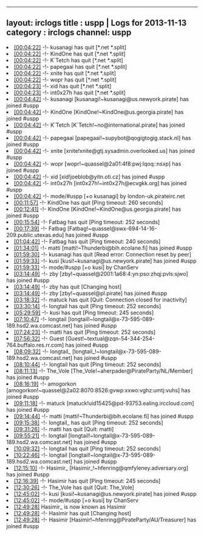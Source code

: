 
---
layout: irclogs
title : uspp | Logs for 2013-11-13
category : irclogs
channel: uspp
---
<li class="logitem"><a href="#00:04:22" name="00:04:22" class="time">[00:04:22]</a> -!- <span class="quit">kusanagi</span> has quit [*.net *.split] </li>
<li class="logitem"><a href="#00:04:22" name="00:04:22" class="time">[00:04:22]</a> -!- <span class="quit">KindOne</span> has quit [*.net *.split] </li>
<li class="logitem"><a href="#00:04:22" name="00:04:22" class="time">[00:04:22]</a> -!- <span class="quit">K`Tetch</span> has quit [*.net *.split] </li>
<li class="logitem"><a href="#00:04:22" name="00:04:22" class="time">[00:04:22]</a> -!- <span class="quit">papegaai</span> has quit [*.net *.split] </li>
<li class="logitem"><a href="#00:04:22" name="00:04:22" class="time">[00:04:22]</a> -!- <span class="quit">xnite</span> has quit [*.net *.split] </li>
<li class="logitem"><a href="#00:04:22" name="00:04:22" class="time">[00:04:22]</a> -!- <span class="quit">wopr</span> has quit [*.net *.split] </li>
<li class="logitem"><a href="#00:04:23" name="00:04:23" class="time">[00:04:23]</a> -!- <span class="quit">xid</span> has quit [*.net *.split] </li>
<li class="logitem"><a href="#00:04:23" name="00:04:23" class="time">[00:04:23]</a> -!- <span class="quit">int0x27h</span> has quit [*.net *.split] </li>
<li class="logitem"><a href="#00:04:42" name="00:04:42" class="time">[00:04:42]</a> -!- <span class="join">kusanagi</span> [kusanagi!~kusanagi@us.newyork.pirate] has joined #uspp </li>
<li class="logitem"><a href="#00:04:42" name="00:04:42" class="time">[00:04:42]</a> -!- <span class="join">KindOne</span> [KindOne!~KindOne@us.georgia.pirate] has joined #uspp </li>
<li class="logitem"><a href="#00:04:42" name="00:04:42" class="time">[00:04:42]</a> -!- <span class="join">K`Tetch</span> [K`Tetch!~no@international.pirate] has joined #uspp </li>
<li class="logitem"><a href="#00:04:42" name="00:04:42" class="time">[00:04:42]</a> -!- <span class="join">papegaai</span> [papegaai!~supybot@qogigtogig.stack.nl] has joined #uspp </li>
<li class="logitem"><a href="#00:04:42" name="00:04:42" class="time">[00:04:42]</a> -!- <span class="join">xnite</span> [xnite!xnite@gtj.sysadmin.overlooked.us] has joined #uspp </li>
<li class="logitem"><a href="#00:04:42" name="00:04:42" class="time">[00:04:42]</a> -!- <span class="join">wopr</span> [wopr!~quassel@2a01:4f8:pwj:lqoq::nsxp] has joined #uspp </li>
<li class="logitem"><a href="#00:04:42" name="00:04:42" class="time">[00:04:42]</a> -!- <span class="join">xid</span> [xid!joeblob@yitn.oti.cz] has joined #uspp </li>
<li class="logitem"><a href="#00:04:42" name="00:04:42" class="time">[00:04:42]</a> -!- <span class="join">int0x27h</span> [int0x27h!~int0x27h@ecvgkk.org] has joined #uspp </li>
<li class="logitem"><a href="#00:04:42" name="00:04:42" class="time">[00:04:42]</a> -!- mode/<span class="mode">#uspp</span> [+o kusanagi] by london-uk.pirateirc.net </li>
<li class="logitem"><a href="#00:11:57" name="00:11:57" class="time">[00:11:57]</a> -!- <span class="quit">KindOne</span> has quit [Ping timeout: 260 seconds] </li>
<li class="logitem"><a href="#00:12:41" name="00:12:41" class="time">[00:12:41]</a> -!- <span class="join">KindOne</span> [KindOne!~KindOne@us.georgia.pirate] has joined #uspp </li>
<li class="logitem"><a href="#00:15:54" name="00:15:54" class="time">[00:15:54]</a> -!- <span class="quit">Fatbag</span> has quit [Ping timeout: 252 seconds] </li>
<li class="logitem"><a href="#00:17:39" name="00:17:39" class="time">[00:17:39]</a> -!- <span class="join">Fatbag</span> [Fatbag!~quassel@swx-694-14-16-209.public.utexas.edu] has joined #uspp </li>
<li class="logitem"><a href="#01:04:42" name="01:04:42" class="time">[01:04:42]</a> -!- <span class="quit">Fatbag</span> has quit [Ping timeout: 240 seconds] </li>
<li class="logitem"><a href="#01:34:01" name="01:34:01" class="time">[01:34:01]</a> -!- <span class="join">matti</span> [matti!~Thunderbi@bih.ecolane.fi] has joined #uspp </li>
<li class="logitem"><a href="#01:59:30" name="01:59:30" class="time">[01:59:30]</a> -!- <span class="quit">kusanagi</span> has quit [Read error: Connection reset by peer] </li>
<li class="logitem"><a href="#01:59:33" name="01:59:33" class="time">[01:59:33]</a> -!- <span class="join">kusi</span> [kusi!~kusanagi@us.newyork.pirate] has joined #uspp </li>
<li class="logitem"><a href="#01:59:33" name="01:59:33" class="time">[01:59:33]</a> -!- mode/<span class="mode">#uspp</span> [+o kusi] by ChanServ </li>
<li class="logitem"><a href="#03:14:49" name="03:14:49" class="time">[03:14:49]</a> -!- <span class="join">zby</span> [zby!~quassel@2001:1a68:4:yn:pso:zhqj:pvls:sjwo] has joined #uspp </li>
<li class="logitem"><a href="#03:14:49" name="03:14:49" class="time">[03:14:49]</a> -!- <span class="quit">zby</span> has quit [Changing host] </li>
<li class="logitem"><a href="#03:14:49" name="03:14:49" class="time">[03:14:49]</a> -!- <span class="join">zby</span> [zby!~quassel@pl.pirate] has joined #uspp </li>
<li class="logitem"><a href="#03:18:32" name="03:18:32" class="time">[03:18:32]</a> -!- <span class="quit">matuck</span> has quit [Quit: Connection closed for inactivity] </li>
<li class="logitem"><a href="#03:30:14" name="03:30:14" class="time">[03:30:14]</a> -!- <span class="quit">longtail</span> has quit [Ping timeout: 252 seconds] </li>
<li class="logitem"><a href="#05:29:59" name="05:29:59" class="time">[05:29:59]</a> -!- <span class="quit">kusi</span> has quit [Ping timeout: 245 seconds] </li>
<li class="logitem"><a href="#07:10:47" name="07:10:47" class="time">[07:10:47]</a> -!- <span class="join">longtail</span> [longtail!~longtail@x-73-595-089-189.hsd2.wa.comcast.net] has joined #uspp </li>
<li class="logitem"><a href="#07:24:23" name="07:24:23" class="time">[07:24:23]</a> -!- <span class="quit">matti</span> has quit [Ping timeout: 252 seconds] </li>
<li class="logitem"><a href="#07:56:32" name="07:56:32" class="time">[07:56:32]</a> -!- <span class="join">Guest</span> [Guest!~textual@zqn-54-344-254-764.buffalo.res.rr.com] has joined #uspp </li>
<li class="logitem"><a href="#08:09:32" name="08:09:32" class="time">[08:09:32]</a> -!- <span class="join">longtail_</span> [longtail_!~longtail@x-73-595-089-189.hsd2.wa.comcast.net] has joined #uspp </li>
<li class="logitem"><a href="#08:10:44" name="08:10:44" class="time">[08:10:44]</a> -!- <span class="quit">longtail</span> has quit [Ping timeout: 252 seconds] </li>
<li class="logitem"><a href="#08:11:13" name="08:11:13" class="time">[08:11:13]</a> -!- <span class="join">The_Vole</span> [The_Vole!~aherpader@PirateParty/NL/Member] has joined #uspp </li>
<li class="logitem"><a href="#08:16:19" name="08:16:19" class="time">[08:16:19]</a> -!- <span class="join">amogorkon</span> [amogorkon!~quassel@2a02:8070:8526:gvwp:xxwo:vghz:umtj:vuhs] has joined #uspp </li>
<li class="logitem"><a href="#09:11:18" name="09:11:18" class="time">[09:11:18]</a> -!- <span class="join">matuck</span> [matuck!uid15425@pd-93753.ealing.irccloud.com] has joined #uspp </li>
<li class="logitem"><a href="#09:14:44" name="09:14:44" class="time">[09:14:44]</a> -!- <span class="join">matti</span> [matti!~Thunderbi@bih.ecolane.fi] has joined #uspp </li>
<li class="logitem"><a href="#09:15:38" name="09:15:38" class="time">[09:15:38]</a> -!- <span class="quit">longtail_</span> has quit [Ping timeout: 252 seconds] </li>
<li class="logitem"><a href="#09:31:26" name="09:31:26" class="time">[09:31:26]</a> -!- <span class="quit">matti</span> has quit [Quit: matti] </li>
<li class="logitem"><a href="#09:55:21" name="09:55:21" class="time">[09:55:21]</a> -!- <span class="join">longtail</span> [longtail!~longtail@x-73-595-089-189.hsd2.wa.comcast.net] has joined #uspp </li>
<li class="logitem"><a href="#10:09:32" name="10:09:32" class="time">[10:09:32]</a> -!- <span class="quit">longtail</span> has quit [Ping timeout: 252 seconds] </li>
<li class="logitem"><a href="#10:22:46" name="10:22:46" class="time">[10:22:46]</a> -!- <span class="join">longtail</span> [longtail!~longtail@x-73-595-089-189.hsd2.wa.comcast.net] has joined #uspp </li>
<li class="logitem"><a href="#12:15:10" name="12:15:10" class="time">[12:15:10]</a> -!- <span class="join">Hasimir_</span> [Hasimir_!~hfenring@qmfyleney.adversary.org] has joined #uspp </li>
<li class="logitem"><a href="#12:16:39" name="12:16:39" class="time">[12:16:39]</a> -!- <span class="quit">Hasimir</span> has quit [Ping timeout: 245 seconds] </li>
<li class="logitem"><a href="#12:30:26" name="12:30:26" class="time">[12:30:26]</a> -!- <span class="quit">The_Vole</span> has quit [Quit: The_Vole] </li>
<li class="logitem"><a href="#12:45:02" name="12:45:02" class="time">[12:45:02]</a> -!- <span class="join">kusi</span> [kusi!~kusanagi@us.newyork.pirate] has joined #uspp </li>
<li class="logitem"><a href="#12:45:02" name="12:45:02" class="time">[12:45:02]</a> -!- mode/<span class="mode">#uspp</span> [+o kusi] by ChanServ </li>
<li class="logitem"><a href="#12:49:28" name="12:49:28" class="time">[12:49:28]</a> <span class="nick">Hasimir_</span> is now known as <span class="nick">Hasimir</span> </li>
<li class="logitem"><a href="#12:49:28" name="12:49:28" class="time">[12:49:28]</a> -!- <span class="quit">Hasimir</span> has quit [Changing host] </li>
<li class="logitem"><a href="#12:49:28" name="12:49:28" class="time">[12:49:28]</a> -!- <span class="join">Hasimir</span> [Hasimir!~hfenring@PirateParty/AU/Treasurer] has joined #uspp </li>


